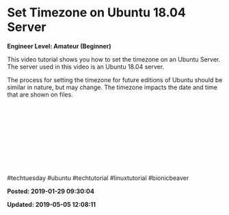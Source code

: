 # Set Timezone on Ubuntu 18.04 Server

**Engineer Level: Amateur (Beginner)** 

 This video tutorial shows you how to set the timezone on an Ubuntu Server. The server used in this video is an Ubuntu 18.04 server.
 
 The process for setting the timezone for future editions of Ubuntu should be similar in nature, but may change. The timezone impacts the date and time that are shown on files.
 
 <iframe width=""560"" height=""315"" src=""https://www.youtube.com/embed/ykGutLw9FRU"" frameborder=""0"" allow=""autoplay; encrypted-media"" allowfullscreen></iframe>
 
 #techtuesday #ubuntu #techtutorial #linuxtutorial #bionicbeaver


**Posted: 2019-01-29 09:30:04** 

**Updated: 2019-05-05 12:08:11** 


